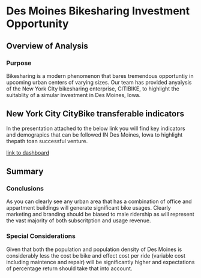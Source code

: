 # Des Moines Bikesharing Investment Opportunity


## Overview of Analysis

### Purpose
Bikesharing is a modern phenomenon that bares tremendous opportuntiy in upcoming urban centers of varying sizes.  Our team has provided anyalysis of the New York CIty bikesharing enterprise, CITIBIKE, to highlight the suitablity of a simular investment in Des Moines, Iowa.

## New York City CityBike transferable indicators
In the presentation attached to the below link you will find key indicators and demograpics that can be followed IN Des Moines, Iowa to highlight thepath toan successful venture. 

[link to dashboard](https://public.tableau.com/profile/alonzo.dority#!/vizhome/BikeShare_16109050370940/BikeShare?publish=yes)

## Summary

### Conclusions
As you can clearly see any urban area that has a combination of office and appartment buildings will generate significant bike usages.  Clearly marketing and branding should be biased to male ridership as will represent the vast majority of both subscritption and usage revenue.   

### Special Considerations
Given that both the population and population density of Des Moines is considerably less the cost be bike and effect cost per ride (variable cost including maintence and repair) will be significantly higher and expectations of percentage return should take that into account.  

